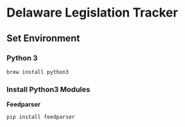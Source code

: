 # Delaware Legislation Tracker

## Set Environment
### Python 3
`brew install python3`
### Install Python3 Modules
**Feedparser**
	
`pip install feedparser`

